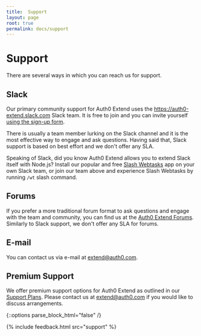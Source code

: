 ```yaml
---
title:  Support
layout: page
root: true
permalink: docs/support
--- 
```

# Support

There are several ways in which you can reach us for support. 

## Slack

Our primary community support for Auth0 Extend uses the https://auth0-extend.slack.com Slack team. It is free to join and you can invite yourself [using the sign-up form](https://auth0-extend.run.webtask.io/slack-signup). 

There is usually a team member lurking on the Slack channel and it is the most effective way to engage and ask questions. Having said that, Slack support is based on best effort and we don't offer any SLA. 

Speaking of Slack, did you know Auth0 Extend allows you to extend Slack itself with Node.js? Install our popular and free [Slash Webtasks](https://webtask.io/slack) app on your own Slack team, or join our team above and experience Slash Webtasks by running `/wt` slash command. 

## Forums

If you prefer a more traditional forum format to ask questions and engage with the team and community, you can find us at the [Auth0 Extend Forums](https://community.auth0.com/topics/Auth0+Extend). Similarly to Slack support, we don't offer any SLA for forums. 

## E-mail

You can contact us via e-mail at [extend@auth0.com](mailto:extent@auth0.com). 

## Premium Support

We offer premium support options for Auth0 Extend as outlined in our [Support Plans](https://auth0.com/docs/support). Please contact us at [extend@auth0.com](mailto:extent@auth0.com) if you would like to discuss arrangements. 

{::options parse_block_html="false" /}

{% include feedback.html src="support" %}